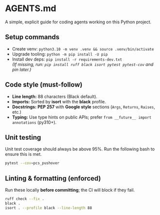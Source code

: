 # AGENTS.md

A simple, explicit guide for coding agents working on this Python project.

## Setup commands
- Create venv: `python3.10 -m venv .venv && source .venv/bin/activate`
- Upgrade tooling: `python -m pip install -U pip`
- Install dev deps: `pip install -r requirements-dev.txt`  
  *(If missing, run: `pip install ruff black isort pytest pytest-cov` and pin later.)*

## Code style (must-follow)
- **Line length:** 88 characters (Black default).
- **Imports:** Sorted by **isort** with the **black** profile.
- **Docstrings:** **PEP 257** with **Google style** sections (`Args`, `Returns`, `Raises`, etc.)
- **Typing:** Use type hints on public APIs; prefer `from __future__ import annotations` (py310+).

## Unit testing 

Unit test coverage should always be above 95%. Run the following bash to ensure this is met.

```bash
pytest --cov=pcs_pushover
```

## Linting & formatting (enforced)
Run these locally **before committing**; the CI will block if they fail.

```bash
ruff check --fix .
black .
isort . --profile black --line-length 88
